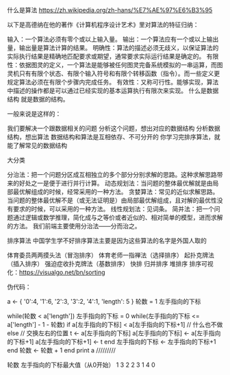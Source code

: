什么是算法
https://zh.wikipedia.org/zh-hans/%E7%AE%97%E6%B3%95

以下是高德纳在他的著作《计算机程序设计艺术》里对算法的特征归纳：

输入：一个算法必须有零个或以上输入量。
输出：一个算法应有一个或以上输出量，输出量是算法计算的结果。
明确性：算法的描述必须无歧义，以保证算法的实际执行结果是精确地匹配要求或期望，通常要求实际运行结果是确定的。
有限性：依据图灵的定义，一个算法是能够被任何图灵完备系统模拟的一串运算，而图灵机只有有限个状态、有限个输入符号和有限个转移函数（指令）。而一些定义更规定算法必须在有限个步骤内完成任务。
有效性：又称可行性。能够实现，算法中描述的操作都是可以通过已经实现的基本运算执行有限次来实现。
什么是数据结构
就是数据的结构。

一般来说是这样的：

我们要解决一个跟数据相关的问题
分析这个问题，想出对应的数据结构
分析数据结构，想出算法
数据结构和算法是互相依存、不可分开的
你学习完排序算法，就能了解常见的数据结构

大分类

分治法：把一个问题分区成互相独立的多个部分分别求解的思路。这种求解思路带来的好处之一是便于进行并行计算。
动态规划法：当问题的整体最优解就是由局部最优解组成的时候，经常采用的一种方法。
贪婪算法：常见的近似求解思路。当问题的整体最优解不是（或无法证明是）由局部最优解组成，且对解的最优性没有要求的时候，可以采用的一种方法。
线性规划法：见词条。
简并法：把一个问题通过逻辑或数学推理，简化成与之等价或者近似的、相对简单的模型，进而求解的方法。
我们前端主要使用分治法——分而治之。

排序算法
中国学生学不好排序算法主要是因为这些算法的名字是外国人取的

体育委员两两摸头法（冒泡排序）
体育老师一指禅法（选择排序）
起扑克牌法（插入排序）
强迫症收扑克牌法（基数排序）
快排
归并排序
堆排序
排序可视化：https://visualgo.net/bn/sorting

伪代码：

a <- {
    '0':4,
    '1':6,
    '2':3,
    '3':2,
    '4':1,
    'length': 5
}
轮数 = 1
左手指向的下标 

while(轮数 < a['length'])
    左手指向的下标 = 0
    while(左手指向的下标 <= a['length'] - 1 - 轮数)
        if a[左手指向的下标] < a[左手指向的下标+1]
            // 什么也不做
        else
            // 交换左右的位置
            t <- a[左手指向的下标]
            a[左手指向的下标] <- a[左手指向的下标+1]
            a[左手指向的下标+1] <- t
        end
        左手指向的下标 <- 左手指向的下标+1
    end
    轮数 <- 轮数 + 1
end
print a
/////////

轮数  左手指向的下标最大值（从0开始）
1        3
2       2
3       1
4       0

